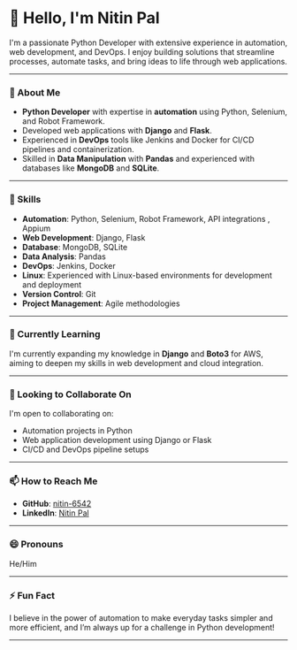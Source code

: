 # 👋 Hello, I'm Nitin Pal

I'm a passionate Python Developer with extensive experience in automation, web development, and DevOps. I enjoy building solutions that streamline processes, automate tasks, and bring ideas to life through web applications.

---

### 👀 About Me
- **Python Developer** with expertise in **automation** using Python, Selenium, and Robot Framework.
- Developed web applications with **Django** and **Flask**.
- Experienced in **DevOps** tools like Jenkins and Docker for CI/CD pipelines and containerization.
- Skilled in **Data Manipulation** with **Pandas** and experienced with databases like **MongoDB** and **SQLite**.

---

### 🚀 Skills
- **Automation**: Python, Selenium, Robot Framework, API integrations , Appium
- **Web Development**: Django, Flask
- **Database**: MongoDB, SQLite
- **Data Analysis**: Pandas
- **DevOps**: Jenkins, Docker
- **Linux**: Experienced with Linux-based environments for development and deployment
- **Version Control**: Git
- **Project Management**: Agile methodologies

---

### 🌱 Currently Learning
I'm currently expanding my knowledge in **Django** and **Boto3** for AWS, aiming to deepen my skills in web development and cloud integration.

---

### 💞️ Looking to Collaborate On
I'm open to collaborating on:
- Automation projects in Python
- Web application development using Django or Flask
- CI/CD and DevOps pipeline setups

---

### 📫 How to Reach Me
- **GitHub**: [nitin-6542](https://github.com/nitin-6542)
- **LinkedIn**: [Nitin Pal](https://www.linkedin.com/in/nitin-kumar-0850a3151/)

---

### 😄 Pronouns
He/Him

---

### ⚡ Fun Fact
I believe in the power of automation to make everyday tasks simpler and more efficient, and I’m always up for a challenge in Python development!

---

<!---
nitin-6542/nitin-6542 is a ✨ special ✨ repository because its `README.md` appears on your GitHub profile.
You can click the Preview link to take a look at your changes.
--->
